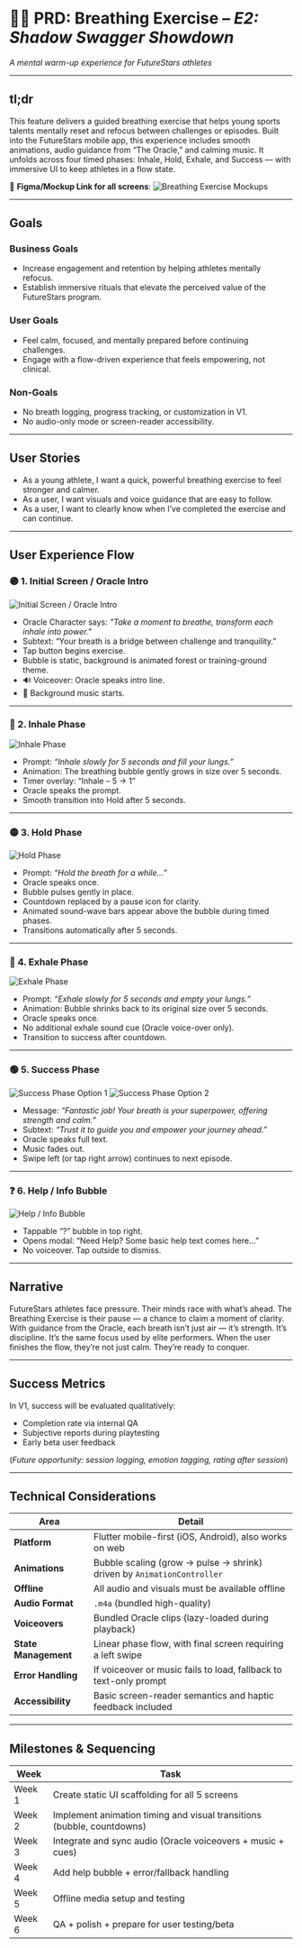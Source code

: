 # 🧘‍♂️ PRD: Breathing Exercise – *E2: Shadow Swagger Showdown*
*A mental warm-up experience for FutureStars athletes*

---

## tl;dr

This feature delivers a guided breathing exercise that helps young sports talents mentally reset and refocus between challenges or episodes. Built into the FutureStars mobile app, this experience includes smooth animations, audio guidance from “The Oracle,” and calming music. It unfolds across four timed phases: Inhale, Hold, Exhale, and Success — with immersive UI to keep athletes in a flow state.

🔗 **Figma/Mockup Link for all screens**: ![Breathing Exercise Mockups](../images/Breathing%20Exercise%201.21.png)

---

## Goals

### Business Goals
- Increase engagement and retention by helping athletes mentally refocus.
- Establish immersive rituals that elevate the perceived value of the FutureStars program.

### User Goals
- Feel calm, focused, and mentally prepared before continuing challenges.
- Engage with a flow-driven experience that feels empowering, not clinical.

### Non-Goals
- No breath logging, progress tracking, or customization in V1.
- No audio-only mode or screen-reader accessibility.

---

## User Stories
- As a young athlete, I want a quick, powerful breathing exercise to feel stronger and calmer.
- As a user, I want visuals and voice guidance that are easy to follow.
- As a user, I want to clearly know when I’ve completed the exercise and can continue.

---

## User Experience Flow

### 🟣 1. Initial Screen / Oracle Intro
![Initial Screen / Oracle Intro](../images/intro.png)

- Oracle Character says: *"Take a moment to breathe, transform each inhale into power."*
- Subtext: “Your breath is a bridge between challenge and tranquility.”
- Tap button begins exercise.
- Bubble is static, background is animated forest or training-ground theme.
- 🔊 Voiceover: Oracle speaks intro line.
- 🎵 Background music starts.

---

### 🔵 2. Inhale Phase
![Inhale Phase](../images/inhale.png)

- Prompt: *“Inhale slowly for 5 seconds and fill your lungs.”*
- Animation: The breathing bubble gently grows in size over 5 seconds.
- Timer overlay: “Inhale – 5 → 1”
- Oracle speaks the prompt.
- Smooth transition into Hold after 5 seconds.

---

### 🟡 3. Hold Phase
![Hold Phase](../images/hold.png)

- Prompt: *“Hold the breath for a while…”*
- Oracle speaks once.
- Bubble pulses gently in place.
- Countdown replaced by a pause icon for clarity.
- Animated sound-wave bars appear above the bubble during timed phases.
- Transitions automatically after 5 seconds.

---

### 🔴 4. Exhale Phase
![Exhale Phase](../images/exhale.png)

- Prompt: *“Exhale slowly for 5 seconds and empty your lungs.”*
- Animation: Bubble shrinks back to its original size over 5 seconds.
- Oracle speaks once.
- No additional exhale sound cue (Oracle voice-over only).
- Transition to success after countdown.

---

### 🟢 5. Success Phase
![Success Phase Option 1](../images/success1.png)
![Success Phase Option 2](../images/success2.png)

- Message: *“Fantastic job! Your breath is your superpower, offering strength and calm.”*
- Subtext: *“Trust it to guide you and empower your journey ahead.”*
- Oracle speaks full text.
- Music fades out.
- Swipe left (or tap right arrow) continues to next episode.

---

### ❓ 6. Help / Info Bubble
![Help / Info Bubble](../images/help.png)

- Tappable “?” bubble in top right.
- Opens modal: “Need Help? Some basic help text comes here...”
- No voiceover. Tap outside to dismiss.

---

## Narrative

FutureStars athletes face pressure. Their minds race with what’s ahead. The Breathing Exercise is their pause — a chance to claim a moment of clarity. With guidance from the Oracle, each breath isn’t just air — it’s strength. It’s discipline. It’s the same focus used by elite performers. When the user finishes the flow, they’re not just calm. They’re ready to conquer.

---

## Success Metrics

In V1, success will be evaluated qualitatively:
- Completion rate via internal QA
- Subjective reports during playtesting
- Early beta user feedback

(*Future opportunity: session logging, emotion tagging, rating after session*)

---

## Technical Considerations

| Area | Detail |
|------|--------|
| **Platform** | Flutter mobile-first (iOS, Android), also works on web |
| **Animations** | Bubble scaling (grow → pulse → shrink) driven by `AnimationController` |
| **Offline** | All audio and visuals must be available offline |
| **Audio Format** | `.m4a` (bundled high-quality) |
| **Voiceovers** | Bundled Oracle clips (lazy-loaded during playback) |
| **State Management** | Linear phase flow, with final screen requiring a left swipe |
| **Error Handling** | If voiceover or music fails to load, fallback to text-only prompt |
| **Accessibility** | Basic screen-reader semantics and haptic feedback included |

---

## Milestones & Sequencing

| Week | Task |
|------|------|
| Week 1 | Create static UI scaffolding for all 5 screens |
| Week 2 | Implement animation timing and visual transitions (bubble, countdowns) |
| Week 3 | Integrate and sync audio (Oracle voiceovers + music + cues) |
| Week 4 | Add help bubble + error/fallback handling |
| Week 5 | Offline media setup and testing |
| Week 6 | QA + polish + prepare for user testing/beta |
